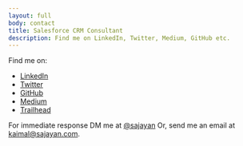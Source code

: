 ```yaml
---
layout: full
body: contact
title: Salesforce CRM Consultant
description: Find me on LinkedIn, Twitter, Medium, GitHub etc.
---
```



  
Find me on:
* [LinkedIn](http://www.linkedin.com/in/sajayan/)
* [Twitter](http://twitter.com/sajayan)
* [GitHub](http://github.com/sajayan)
* [Medium](http://medium.com/@sajayan)
* [Trailhead](https://trailhead.salesforce.com/me/sajayan)

For immediate response DM me at <a href="http://twitter.com/sajayan">@sajayan</a> Or, send me an email at [kaimal@sajayan.com](mailto:kaimal@sajayan.com).
